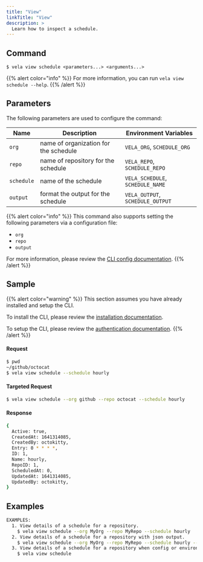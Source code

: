 ```yaml
---
title: "View"
linkTitle: "View"
description: >
  Learn how to inspect a schedule.
---
```


## Command

```
$ vela view schedule <parameters...> <arguments...>
```

{{% alert color="info" %}}
For more information, you can run `vela view schedule --help`.
{{% /alert %}}

## Parameters

The following parameters are used to configure the command:

| Name       | Description                           | Environment Variables            |
|------------|---------------------------------------|----------------------------------|
| `org`      | name of organization for the schedule | `VELA_ORG`, `SCHEDULE_ORG`       |
| `repo`     | name of repository for the schedule   | `VELA_REPO`, `SCHEDULE_REPO`     |
| `schedule` | name of the schedule                  | `VELA_SCHEDULE`, `SCHEDULE_NAME` |
| `output`   | format the output for the schedule    | `VELA_OUTPUT`, `SCHEDULE_OUTPUT` |

{{% alert color="info" %}}
This command also supports setting the following parameters via a configuration file:

- `org`
- `repo`
- `output`

For more information, please review the [CLI config documentation](/docs/reference/cli/config/).
{{% /alert %}}

## Sample

{{% alert color="warning" %}}
This section assumes you have already installed and setup the CLI.

To install the CLI, please review the [installation documentation](/docs/reference/cli/install/).

To setup the CLI, please review the [authentication documentation](/docs/reference/cli/authentication/).
{{% /alert %}}

#### Request

```sh
$ pwd
~/github/octocat
$ vela view schedule --schedule hourly
```

#### Targeted Request

```sh
$ vela view schedule --org github --repo octocat --schedule hourly
```

#### Response
```sh
{
  Active: true,
  CreatedAt: 1641314085,
  CreatedBy: octokitty,
  Entry: 0 * * * *,
  ID: 1,
  Name: hourly,
  RepoID: 1,
  ScheduledAt: 0,
  UpdatedAt: 1641314085,
  UpdatedBy: octokitty,
}
```

## Examples

```sh
EXAMPLES:
  1. View details of a schedule for a repository.
    $ vela view schedule --org MyOrg --repo MyRepo --schedule hourly
  2. View details of a schedule for a repository with json output.
    $ vela view schedule --org MyOrg --repo MyRepo --schedule hourly --output json
  3. View details of a schedule for a repository when config or environment variables are set.
    $ vela view schedule
```